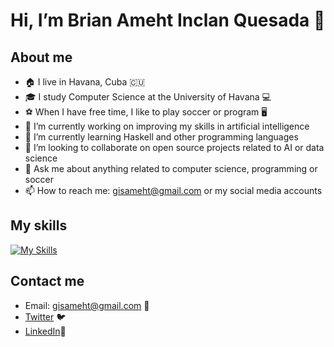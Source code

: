 # Hi, I’m Brian Ameht Inclan Quesada 👋


## About me
- 🏠 I live in Havana, Cuba 🇨🇺
- 🎓 I study Computer Science at the University of Havana 💻
- ⚽ When I have free time, I like to play soccer or program 🖥️
- 🔭 I’m currently working on improving my skills in artificial intelligence
- 🌱 I’m currently learning Haskell and other programming languages
- 👯 I’m looking to collaborate on open source projects related to AI or data science
- 💬 Ask me about anything related to computer science, programming or soccer
- 📫 How to reach me: gisameht@gmail.com or my social media accounts

## My skills
[![My Skills](https://skillicons.dev/icons?i=c,cpp,cs,dotnet,git,github,py,hs)](https://skillicons.dev)
## Contact me
- Email: gisameht@gmail.com 📧
- [Twitter](https://twitter.com/BrianInclan) 🐦
- [LinkedIn](https://www.linkedin.com/in/brian-inclan-7a02531a5/)💼
